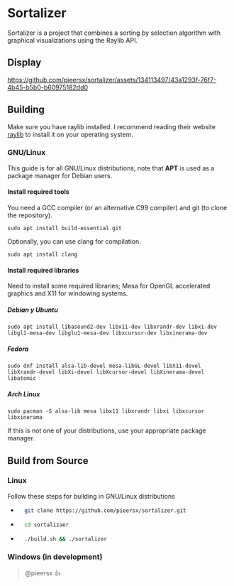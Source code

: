 # Sortalizer

Sortalizer is a project that combines a sorting by selection algorithm with graphical visualizations using the Raylib API.

## Display
https://github.com/pieersx/sortalizer/assets/134113497/43a1293f-76f7-4b45-b5b0-b60975182dd0

## Building
Make sure you have raylib installed. I recommend reading their website [raylib](https://www.raylib.com/) to install it on your operating system.

### GNU/Linux
This guide is for all GNU/Linux distributions, note that **APT** is used as a package manager for Debian users.

#### Install required tools

You need a GCC compiler (or an alternative C99 compiler) and git (to clone the repository).
```console
sudo apt install build-essential git 
```

Optionally, you can use clang for compilation.
```console
sudo apt install clang 
```

#### Install required libraries

Need to install some required libraries; Mesa for OpenGL accelerated graphics and X11 for windowing systems.

##### Debian y Ubuntu
```console
sudo apt install libasound2-dev libx11-dev libxrandr-dev libxi-dev libgl1-mesa-dev libglu1-mesa-dev libxcursor-dev libxinerama-dev
```

##### Fedora
```console
sudo dnf install alsa-lib-devel mesa-libGL-devel libX11-devel libXrandr-devel libXi-devel libXcursor-devel libXinerama-devel libatomic
```

##### Arch Linux
```console
sudo pacman -S alsa-lib mesa libx11 libxrandr libxi libxcursor libxinerama
```

If this is not one of your distributions, use your appropriate package manager.

## Build from Source

### Linux
Follow these steps for building in GNU/Linux distributions
* ```bash
    git clone https://github.com/pieersx/sortalizer.git
    ```
* ```bash
    cd sortalizaer
    ```
* ```bash
    ./build.sh && ./sortalizer
    ```
    
### Windows (in development)

> @pieersx :+1: